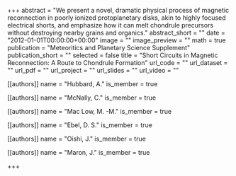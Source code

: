 +++
abstract = "We present a novel, dramatic physical process of magnetic reconnection in poorly ionized protoplanetary disks, akin to highly focused electrical shorts, and emphasize how it can melt chondrule precursors without destroying nearby grains and organics."
abstract_short = ""
date = "2012-01-01T00:00:00+00:00"
image = ""
image_preview = ""
math = true
publication = "Meteoritics and Planetary Science Supplement"
publication_short = ""
selected = false
title = "Short Circuits in Magnetic Reconnection: A Route to Chondrule Formation"
url_code = ""
url_dataset = ""
url_pdf = ""
url_project = ""
url_slides = ""
url_video = ""



[[authors]]
    name = "Hubbard, A."
    is_member = true


[[authors]]
    name = "McNally, C."
    is_member = true


[[authors]]
    name = "Mac Low, M. -M."
    is_member = true


[[authors]]
    name = "Ebel, D. S."
    is_member = true


[[authors]]
    name = "Oishi, J."
    is_member = true


[[authors]]
    name = "Maron, J."
    is_member = true

+++
 